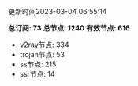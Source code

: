 更新时间2023-03-04 06:55:14

**总订阅: 73**
**总节点: 1240**
**有效节点: 616**
- v2ray节点: 334
- trojan节点: 53
- ss节点: 215
- ssr节点: 14
